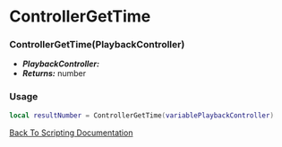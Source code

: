 # ControllerGetTime

### ControllerGetTime(PlaybackController)
- ***PlaybackController:*** 
- ***Returns:*** number

### Usage

```Lua
local resultNumber = ControllerGetTime(variablePlaybackController)
```


[Back To Scripting Documentation](../README.md)
